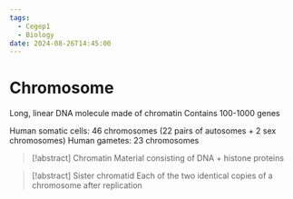 ```yaml
---
tags:
  - Cegep1
  - Biology
date: 2024-08-26T14:45:00
---
```


# Chromosome

Long, linear DNA molecule made of chromatin
Contains 100-1000 genes

Human somatic cells: 46 chromosomes (22 pairs of autosomes + 2 sex chromosomes)
Human gametes: 23 chromosomes

> [!abstract] Chromatin
> Material consisting of DNA + histone proteins

> [!abstract] Sister chromatid
> Each of the two identical copies of a chromosome after replication